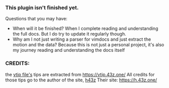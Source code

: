 ### This plugin isn't finished yet.

Questions that you may have:
- When will it be finished?
    When I complete reading and understanding the full docs. But I do try to update it regularly though.
- Why am I not just writing a parser for vimdocs and just extract the motion and the data?
    Because this is not just a personal project, it's also my journey reading and understanding the docs itself

### CREDITS:

the [vtip file's](lua/randomtips/vtip.lua) tips are extracted from https://vtip.43z.one/
All credits for those tips go to the author of the site, [h43z](https://github.com/h43z)
Their site:
https://h.43z.one/
